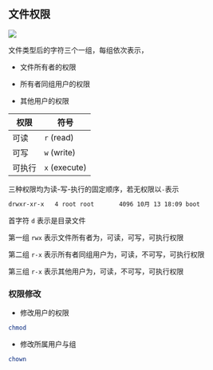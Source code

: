 <!--
 * @Description: 
 * @Version: 1.0
 * @Author: DaLao
 * @Email: dalao_li@163.com
 * @Date: 2022-02-20 17:23:18
 * @LastEditors: DaLao
 * @LastEditTime: 2022-02-20 17:32:41
-->

## 文件权限

![](https://cdn.hurra.ltd/img/20220220172652.png)

文件类型后的字符三个一组，每组依次表示，

- 文件所有者的权限

- 所有者同组用户的权限

- 其他用户的权限

| 权限   | 符号          |
| ------ | ------------- |
| 可读   | `r` (read)    |
| 可写   | `w` (write)   |
| 可执行 | `x` (execute) |


三种权限均为读-写-执行的固定顺序，若无权限以`-`表示

```sh
drwxr-xr-x   4 root root       4096 10月 13 18:09 boot
```

首字符 `d` 表示是目录文件

第一组 `rwx` 表示文件所有者为，可读，可写，可执行权限

第二组 `r-x` 表示所有者同组用户为，可读，不可写，可执行权限

第三组 `r-x` 表示其他用户为，可读，不可写，可执行权限


### 权限修改

- 修改用户的权限

```sh
chmod
```

- 修改所属用户与组

```sh
chown
```
